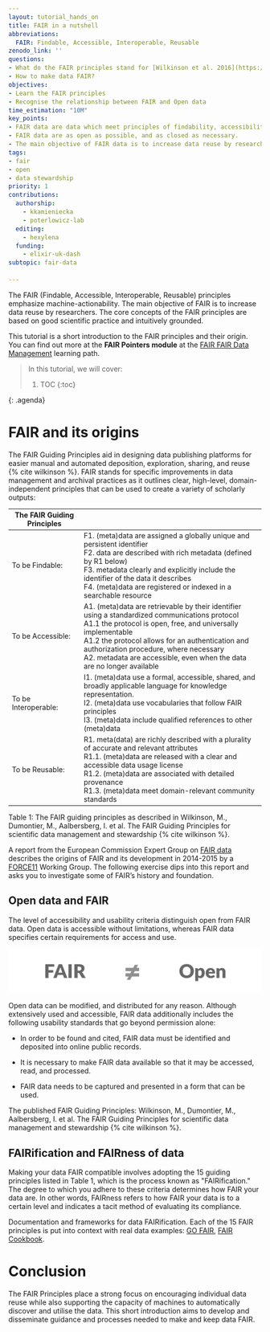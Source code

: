 ```yaml
---
layout: tutorial_hands_on
title: FAIR in a nutshell
abbreviations:
  FAIR: Findable, Accessible, Interoperable, Reusable
zenodo_link: ''
questions:
- What do the FAIR principles stand for [Wilkinson et al. 2016](https://www.nature.com/articles/sdata201618)?
- How to make data FAIR? 
objectives:
- Learn the FAIR principles
- Recognise the relationship between FAIR and Open data
time_estimation: "10M"
key_points:
- FAIR data are data which meet principles of findability, accessibility, interoperability, and reusability (FAIR).
- FAIR data are as open as possible, and as closed as necessary.
- The main objective of FAIR data is to increase data reuse by researchers. 
tags:
- fair
- open
- data stewardship
priority: 1
contributions:
  authorship:
    - kkamieniecka
    - poterlowicz-lab
  editing:
    - hexylena
  funding:
    - elixir-uk-dash
subtopic: fair-data

---
```



The FAIR (Findable, Accessible, Interoperable, Reusable) principles emphasize machine-actionability. The main objective of FAIR is to increase data reuse by researchers. The core concepts of the FAIR principles are based on good scientific practice and intuitively grounded. 

This tutorial is a short introduction to the FAIR principles and their origin. You can find out more at the **FAIR Pointers module** at the [FAIR FAIR Data Management](https://training.galaxyproject.org/training-material/learning-pathways/fair-training.html) learning path.

> <agenda-title></agenda-title>
>
> In this tutorial, we will cover:
>
> 1. TOC
> {:toc}
>
{: .agenda}

# FAIR and its origins

The FAIR Guiding Principles aid in designing data publishing platforms for easier manual and automated deposition, exploration, sharing, and reuse {% cite wilkinson %}. FAIR stands for specific improvements in data management and archival practices as it outlines clear, high-level, domain-independent principles that can be used to create a variety of scholarly outputs:


| The FAIR Guiding Principles |                                                                                                                                                                                                                                                                                                                                       |
| --------------------------- | ------------------------------------------------------------------------------------------------------------------------------------------------------------------------------------------------------------------------------------------------------------------------------------------------------------------------------------- |
| To be Findable:             | F1. (meta)data are assigned a globally unique and persistent identifier<br>F2. data are described with rich metadata (defined by R1 below)<br>F3. metadata clearly and explicitly include the identifier of the data it describes <br>F4. (meta)data are registered or indexed in a searchable resource                                   |
| To be Accessible:           | A1. (meta)data are retrievable by their identifier using a standardized communications protocol <br>A1.1 the protocol is open, free, and universally implementable<br>A1.2 the protocol allows for an authentication and authorization procedure, where necessary <br>A2. metadata are accessible, even when the data are no longer available |
| To be Interoperable:        | I1. (meta)data use a formal, accessible, shared, and broadly applicable language for knowledge representation. <br>I2. (meta)data use vocabularies that follow FAIR principles<br>I3. (meta)data include qualified references to other (meta)data                                                                                         |
| To be Reusable:             | R1. meta(data) are richly described with a plurality of accurate and relevant attributes <br>R1.1. (meta)data are released with a clear and accessible data usage license<br>R1.2. (meta)data are associated with detailed provenance<br>R1.3. (meta)data meet domain-relevant community standards                                        |

Table 1: The FAIR guiding principles as described in Wilkinson, M., Dumontier, M., Aalbersberg, I. et al. The FAIR Guiding Principles for scientific data management and stewardship {% cite wilkinson %}.

A report from the European Commission Expert Group on [FAIR data](https://zenodo.org/record/1285272#.ZGc58exByha) describes the origins of FAIR and its development in 2014-2015 by a [FORCE11](https://force11.org/groups/) Working Group. The following exercise dips into this report and asks you to investigate some of FAIR’s history and foundation.

## Open data and FAIR
The level of accessibility and usability criteria distinguish open from FAIR data. Open data is accessible without limitations, whereas FAIR data specifies certain requirements for access and use.

![text reading fair does not equal open](../../images/fair_open.png)

Open data can be modified, and distributed for any reason. Although extensively used and accessible, FAIR data additionally includes the following usability standards that go beyond permission alone: 

- In order to be found and cited, FAIR data must be identified and deposited into online public records. 

- It is necessary to make FAIR data available so that it may be accessed, read, and processed. 

- FAIR data needs to be captured and presented in a form that can be used.

The published FAIR Guiding Principles: Wilkinson, M., Dumontier, M., Aalbersberg, I. et al. The FAIR Guiding Principles for scientific data management and stewardship {% cite wilkinson %}.

## FAIRification and FAIRness of data
Making your data FAIR compatible involves adopting the 15 guiding principles listed in Table 1, which is the process known as "FAIRification." The degree to which you adhere to these criteria determines how FAIR your data are. In other words, FAIRness refers to how FAIR your data is to a certain level and indicates a tacit method of evaluating its compliance.

Documentation and frameworks for data FAIRification. Each of the 15 FAIR principles is put into context with real data examples: [GO FAIR](https://www.go-fair.org/fair-principles/), [FAIR Cookbook](https://faircookbook.elixir-europe.org/content/home.html).

# Conclusion
The FAIR Principles place a strong focus on encouraging individual data reuse while also supporting the capacity of machines to automatically discover and utilise the data. This short introduction aims to develop and disseminate guidance and processes needed to make and keep data FAIR. 
